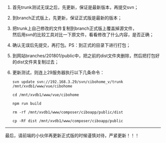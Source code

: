 1. 首先trunk测试无误之后，先更新，保证是最新版本，再提交svn；

2. 到branch正式版上，先更新，保证正式版是最新的版本；

3. 把trunk上自己修改的文件复制到branch正式版上覆盖掉源文件，  
   然后用svn的比较工具对比一下原文件，看看修改了什么内容，是否正确；

4. 确认无误后先提交，再打包。PS：到正式的目录下进行打包；

5. 到网站branches/201801/public中，把之前的dist文件夹删除，然后把打包好的dist文件夹复制过去；

6. 更新测试，则连上29服务器执行以下几条命令：

   ```
   svn update svn://192.168.3.29/svn/cibohome_v/trunk /mnt/xvdb1/www/vue/cibohome

   cd /mnt/xvdb1/www/vue/cibohome

   npm run build

   rm -rf /mnt/xvdb1/www/composer/ciboapp/public/dist

   cp -Rf dist /mnt/xvdb1/www/composer/ciboapp/public
   ```

---

最后，请前端的小伙伴再更新正式版的时候谨慎对待，严紧更新！！！

